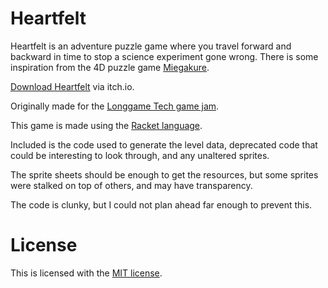 
# Heartfelt

Heartfelt is an adventure puzzle game where you travel forward and backward in time to stop a science experiment gone wrong. There is some inspiration from the 4D puzzle game [Miegakure](https://miegakure.com/).

[Download Heartfelt](https://skallos.itch.io/heartfelt) via itch.io.

Originally made for the [Longgame Tech game jam](https://longgametech.com).

This game is made using the [Racket language](https://racket-lang.org/).

Included is the code used to generate the level data, deprecated code that could be interesting to look through, and any unaltered sprites.

The sprite sheets should be enough to get the resources, but some sprites were stalked on top of others, and may have transparency.

The code is clunky, but I could not plan ahead far enough to prevent this.

# License

This is licensed with the [MIT license](https://choosealicense.com/licenses/mit/).

